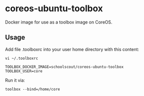 # coreos-ubuntu-toolbox

Docker image for use as a toolbox image on CoreOS.

## Usage

Add file .toolboxrc into your user home directory with this content:

    vi ~/.toolboxrc

    TOOLBOX_DOCKER_IMAGE=schoolscout/coreos-ubuntu-toolbox
    TOOLBOX_USER=core

Run it via:

    toolbox --bind=/home/core
